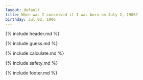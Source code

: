 ```yaml
---
layout: default
title: When was I conceived if I was born on July 2, 1906?
birthday: Jul 02, 1906
---
```


{% include header.md %}

{% include guess.md %}

{% include calculate.md %}

{% include safety.md %}

{% include footer.md %}



